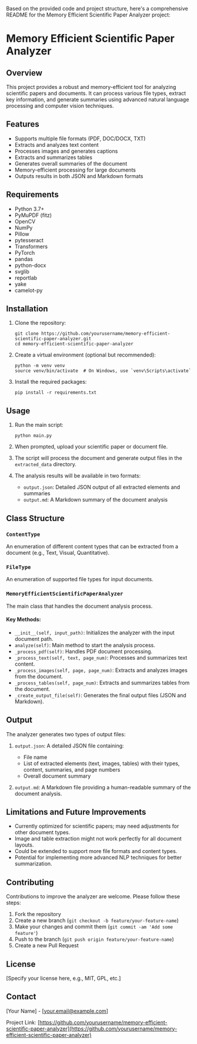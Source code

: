 Based on the provided code and project structure, here's a comprehensive README for the Memory Efficient Scientific Paper Analyzer project:

# Memory Efficient Scientific Paper Analyzer

## Overview

This project provides a robust and memory-efficient tool for analyzing scientific papers and documents. It can process various file types, extract key information, and generate summaries using advanced natural language processing and computer vision techniques.

## Features

- Supports multiple file formats (PDF, DOC/DOCX, TXT)
- Extracts and analyzes text content
- Processes images and generates captions
- Extracts and summarizes tables
- Generates overall summaries of the document
- Memory-efficient processing for large documents
- Outputs results in both JSON and Markdown formats

## Requirements

- Python 3.7+
- PyMuPDF (fitz)
- OpenCV
- NumPy
- Pillow
- pytesseract
- Transformers
- PyTorch
- pandas
- python-docx
- svglib
- reportlab
- yake
- camelot-py

## Installation

1. Clone the repository:
   ```
   git clone https://github.com/yourusername/memory-efficient-scientific-paper-analyzer.git
   cd memory-efficient-scientific-paper-analyzer
   ```

2. Create a virtual environment (optional but recommended):
   ```
   python -m venv venv
   source venv/bin/activate  # On Windows, use `venv\Scripts\activate`
   ```

3. Install the required packages:
   ```
   pip install -r requirements.txt
   ```

## Usage

1. Run the main script:
   ```
   python main.py
   ```

2. When prompted, upload your scientific paper or document file.

3. The script will process the document and generate output files in the `extracted_data` directory.

4. The analysis results will be available in two formats:
   - `output.json`: Detailed JSON output of all extracted elements and summaries
   - `output.md`: A Markdown summary of the document analysis

## Class Structure

### `ContentType`
An enumeration of different content types that can be extracted from a document (e.g., Text, Visual, Quantitative).

### `FileType`
An enumeration of supported file types for input documents.

### `MemoryEfficientScientificPaperAnalyzer`
The main class that handles the document analysis process.

#### Key Methods:
- `__init__(self, input_path)`: Initializes the analyzer with the input document path.
- `analyze(self)`: Main method to start the analysis process.
- `_process_pdf(self)`: Handles PDF document processing.
- `_process_text(self, text, page_num)`: Processes and summarizes text content.
- `_process_images(self, page, page_num)`: Extracts and analyzes images from the document.
- `_process_tables(self, page_num)`: Extracts and summarizes tables from the document.
- `_create_output_file(self)`: Generates the final output files (JSON and Markdown).

## Output

The analyzer generates two types of output files:

1. `output.json`: A detailed JSON file containing:
   - File name
   - List of extracted elements (text, images, tables) with their types, content, summaries, and page numbers
   - Overall document summary

2. `output.md`: A Markdown file providing a human-readable summary of the document analysis.

## Limitations and Future Improvements

- Currently optimized for scientific papers; may need adjustments for other document types.
- Image and table extraction might not work perfectly for all document layouts.
- Could be extended to support more file formats and content types.
- Potential for implementing more advanced NLP techniques for better summarization.

## Contributing

Contributions to improve the analyzer are welcome. Please follow these steps:

1. Fork the repository
2. Create a new branch (`git checkout -b feature/your-feature-name`)
3. Make your changes and commit them (`git commit -am 'Add some feature'`)
4. Push to the branch (`git push origin feature/your-feature-name`)
5. Create a new Pull Request

## License

[Specify your license here, e.g., MIT, GPL, etc.]

## Contact

[Your Name] - [your.email@example.com]

Project Link: [https://github.com/yourusername/memory-efficient-scientific-paper-analyzer](https://github.com/yourusername/memory-efficient-scientific-paper-analyzer)

